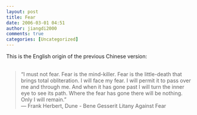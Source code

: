 ```yaml
---
layout: post
title: Fear
date: 2006-03-01 04:51
author: jiangdi2000
comments: true
categories: [Uncategorized]
---
```

<div id="msgcns!C840C88DA912213B!644" class="bvMsg"><div>This is the English origin of the previous Chinese version:</div>
<div> </div>
<blockquote>
<div>“I must not fear. Fear is the mind-killer. Fear is the little-death that brings total obliteration. I will face my fear. I will permit it to pass over me and through me. And when it has gone past I will turn the inner eye to see its path. Where the fear has gone there will be nothing. Only I will remain.”</div>
<div>— Frank Herbert, Dune - Bene Gesserit Litany Against Fear </div></blockquote></div>
